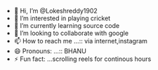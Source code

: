 - 👋 Hi, I’m @Lokeshreddy1902
- 👀 I’m interested in playing cricket
- 🌱 I’m currently learning source code
- 💞️ I’m looking to collaborate with google
- 📫 How to reach me ...:: via internet,instagram
- 😄 Pronouns: ...:: BHANU
- ⚡ Fun fact: ...scrolling reels for continous hours

<!---
Lokeshreddy1902/Lokeshreddy1902 is a ✨ special ✨ repository because its `README.md` (this file) appears on your GitHub profile.
You can click the Preview link to take a look at your changes.
--->
